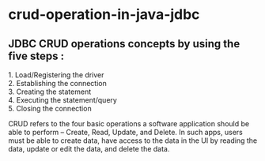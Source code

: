 <h1> crud-operation-in-java-jdbc </h1>

<h2>JDBC CRUD operations concepts by using the five steps :</h2>
<p> 1. Load/Registering the driver<br>
     2. Establishing the connection<br>
     3. Creating the statement<br>
     4. Executing the statement/query<br>
     5. Closing the connection<br>
 </p>    
 
 CRUD refers to the four basic operations a software application should be able to
 perform – Create, Read, Update, and Delete. 
 In such apps, users must be able to create data, have access to the data
 in the UI by reading the data, update or edit the data, and delete the data.

